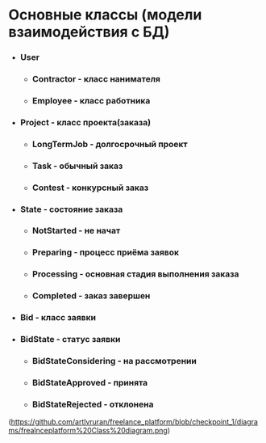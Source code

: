 # Основные классы (модели взаимодействия с БД)
* ### User
  * ### Contractor - класс нанимателя
  * ### Employee - класс работника
* ### Project - класс проекта(заказа)
  * ### LongTermJob - долгосрочный проект
  * ### Task - обычный заказ
  * ### Contest - конкурсный заказ
* ### State - состояние заказа
  * ### NotStarted - не начат
  * ### Preparing - процесс приёма заявок
  * ### Processing - основная стадия выполнения заказа
  * ### Completed - заказ завершен
* ### Bid - класс заявки
* ### BidState - статус заявки
    * ### BidStateConsidering - на рассмотрении
    * ### BidStateApproved - принята
    * ### BidStateRejected - отклонена
(https://github.com/artlvruran/freelance_platform/blob/checkpoint_1/diagrams/frealnceplatform%20Class%20diagram.png)